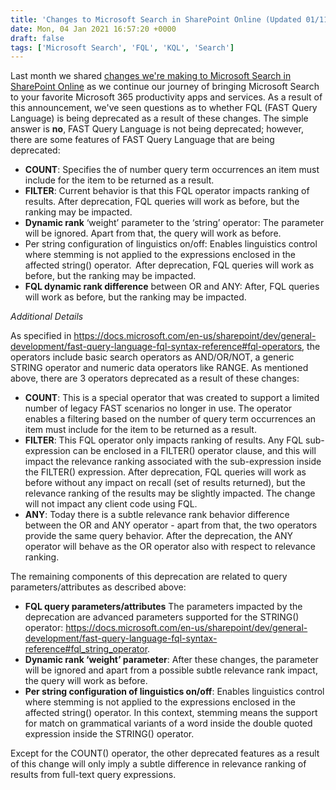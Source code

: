 ```yaml
---
title: 'Changes to Microsoft Search in SharePoint Online (Updated 01/11/21)'
date: Mon, 04 Jan 2021 16:57:20 +0000
draft: false
tags: ['Microsoft Search', 'FQL', 'KQL', 'Search']
---
```


Last month we shared [changes we're making to Microsoft Search in SharePoint Online](https://techcommunity.microsoft.com/t5/microsoft-search-blog/we-re-making-changes-to-search-in-sharepoint-online/ba-p/1971119) as we continue our journey of bringing Microsoft Search to your favorite Microsoft 365  productivity apps and services.  As a result of this announcement, we've seen questions as to whether FQL (FAST Query Language) is being deprecated as a result of these changes.  The simple answer is **no**, FAST Query Language is not being deprecated; however, there are some features of FAST Query Language that are being deprecated:

* **COUNT**: Specifies the of number query term occurrences an item must include for the item to be returned as a result.  
* **FILTER**: Current behavior is that this FQL operator impacts ranking of results. After deprecation, FQL queries will work as before, but the ranking may be impacted. 
* **Dynamic rank** ‘weight’ parameter to the ‘string’ operator: The parameter will be ignored. Apart from that, the query will work as before. 
* Per string configuration of linguistics on/off: Enables linguistics control where stemming is not applied to the expressions enclosed in the affected string() operator.  After deprecation, FQL queries will work as before, but the ranking may be impacted. 
* **FQL dynamic rank difference** between OR and ANY: After, FQL queries will work as before, but the ranking may be impacted. 

*Additional Details*

As specified in https://docs.microsoft.com/en-us/sharepoint/dev/general-development/fast-query-language-fql-syntax-reference#fql-operators, the operators include basic search operators as AND/OR/NOT, a generic STRING operator and numeric data operators like RANGE.  As mentioned above, there are 3 operators deprecated as a result of these changes:

* **COUNT**: This is a special operator that was created to support a limited number of legacy FAST scenarios no longer in use.  The operator enables a filtering based on the number of query term occurrences an item must include for the item to be returned as a result. 
* **FILTER**: This FQL operator only impacts ranking of results. Any FQL sub-expression can be enclosed in a FILTER() operator clause, and this will impact the relevance ranking associated with the sub-expression inside the FILTER() expression. After deprecation, FQL queries will work as before without any impact on recall (set of results returned), but the relevance ranking of the results may be slightly impacted. The change will not impact any client code using FQL.
* **ANY**: Today there is a subtle relevance rank behavior difference between the OR and ANY operator - apart from that, the two operators provide the same query behavior. After the deprecation, the ANY operator will behave as the OR operator also with respect to relevance ranking.

The remaining components of this deprecation are related to query parameters/attributes as described above:

* **FQL query parameters/attributes** The parameters impacted by the deprecation are advanced parameters supported for the STRING() operator: https://docs.microsoft.com/en-us/sharepoint/dev/general-development/fast-query-language-fql-syntax-reference#fql_string_operator. 
* **Dynamic rank ‘weight’ parameter**: After these changes, the parameter will be ignored and apart from a possible subtle relevance rank impact, the query will work as before.
* **Per string configuration of linguistics on/off**: Enables linguistics control where stemming is not applied to the expressions enclosed in the affected string() operator.  In this context, stemming means the support for match on grammatical variants of a word inside the double quoted expression inside the STRING() operator.

Except for the COUNT() operator, the other deprecated features as a result of this change will only imply a subtle difference in relevance ranking of results from full-text query expressions.